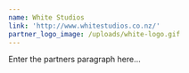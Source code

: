 ```yaml
---
name: White Studios
link: 'http://www.whitestudios.co.nz/'
partner_logo_image: /uploads/white-logo.gif
---
```


Enter the partners paragraph here…